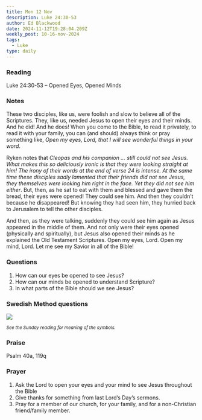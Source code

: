 ```yaml
---
title: Mon 12 Nov
description: Luke 24:30-53
author: Ed Blackwood
date: 2024-11-12T19:28:04.209Z
weekly_post: 10-16-nov-2024
tags:
  - Luke
type: daily
---
```

### Reading

Luke 24:30-53 – Opened Eyes, Opened Minds

### Notes

These two disciples, like us, were foolish and slow to believe all of the Scriptures. They, like us, needed Jesus to open their eyes and their minds. And he did! And he does! When you come to the Bible, to read it privately, to read it with your family, you can (and should) always think or pray something like, *Open my eyes, Lord, that I will see wonderful things in your word*. 

Ryken notes that *Cleopas and his companion … still could not see Jesus. What makes this so deliciously ironic is that they were looking straight at him! The irony of their words at the end of verse 24 is intense. At the same time these disciples sadly lamented that their friends did not see Jesus, they themselves were looking him right in the face. Yet they did not see him either*. But, then, as he sat to eat with them and blessed and gave them the bread, their eyes were opened! They could see him. And then they couldn’t because he disappeared! But knowing they had seen him, they hurried back to Jerusalem to tell the other disciples. 

And then, as they were talking, suddenly they could see him again as Jesus appeared in the middle of them. And not only were their eyes opened (physically and spiritually), but Jesus also opened their minds as he explained the Old Testament Scriptures. Open my eyes, Lord. Open my mind, Lord. Let me see my Savior in all of the Bible!

### Questions

1. How can our eyes be opened to see Jesus?
2. How can our minds be opened to understand Scripture?
3. In what parts of the Bible should we see Jesus?

### Swedish Method questions

![](/static/img/family_worship_study_ed-swedish_questions.png)

<div><small><i>See the Sunday reading for meaning of the symbols.</i></small></div>

### Praise

P﻿salm 40a, 119q

### Prayer

1. Ask the Lord to open your eyes and your mind to see Jesus throughout the Bible
2. Give thanks for something from last Lord’s Day’s sermons.
3. Pray for a member of our church, for your family, and for a non-Christian friend/family member.